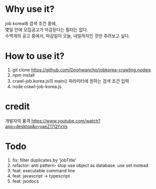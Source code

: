 # Why use it?
job korea에 검색 조건 중에,\
몇일 안에 모집공고가 마감된다는 필터는 없다.\
수백개의 공고 중에서, 마감일이 오늘, 내일까지인 것만 추려보고 싶다.


# How to use it?
1. git clone https://github.com/Doohwancho/jobkorea-crawling.nodejs
2. npm install
3. crawl-job.korea.js의 main() 파라미터에 원하는 검색 조건 입력
4. node crawl-job-korea.js


# credit
개발자의 품격
https://www.youtube.com/watch?app=desktop&v=yaeZ17QYxVs


# Todo
1. fix: filter duplicates by 'jobTitle'
2. refactor: anti pattern- stop use object as database. use set instead
3. feat: executable command line 
4. feat: javascript -> typescript
5. feat: jsodocs